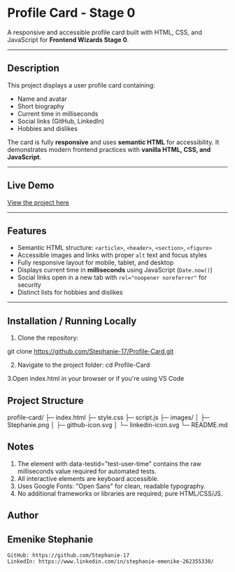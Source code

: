 # Profile Card - Stage 0

A responsive and accessible profile card built with HTML, CSS, and JavaScript for **Frontend Wizards Stage 0**.

---

## Description

This project displays a user profile card containing:

- Name and avatar  
- Short biography  
- Current time in milliseconds  
- Social links (GitHub, LinkedIn)  
- Hobbies and dislikes  

The card is fully **responsive** and uses **semantic HTML** for accessibility. It demonstrates modern frontend practices with **vanilla HTML, CSS, and JavaScript**.

---

## Live Demo

[View the project here](https://yourproject.netlify.app)  


---

## Features

- Semantic HTML structure: `<article>`, `<header>`, `<section>`, `<figure>`  
- Accessible images and links with proper `alt` text and focus styles  
- Fully responsive layout for mobile, tablet, and desktop  
- Displays current time in **milliseconds** using JavaScript (`Date.now()`)  
- Social links open in a new tab with `rel="noopener noreferrer"` for security  
- Distinct lists for hobbies and dislikes  

---

## Installation / Running Locally

1. Clone the repository:
   
  git clone https://github.com/Stephanie-17/Profile-Card.git

2. Navigate to the project folder:
   cd Profile-Card

3.Open index.html in your browser or if you're using VS Code

## Project Structure

  profile-card/
  ├─ index.html
  ├─ style.css
  ├─ script.js
  ├─ images/
  │  ├─ Stephanie.png
  │  ├─ github-icon.svg
  │  └─ linkedin-icon.svg
  └─ README.md

## Notes

1. The element with data-testid="test-user-time" contains the raw milliseconds value required for automated tests.
2. All interactive elements are keyboard accessible.
3. Uses Google Fonts: "Open Sans" for clean, readable typography.
4. No additional frameworks or libraries are required; pure HTML/CSS/JS.

## Author
  ## Emenike Stephanie
    GitHub: https://github.com/Stephanie-17
    LinkedIn: https://www.linkedin.com/in/stephanie-emenike-262355330/




